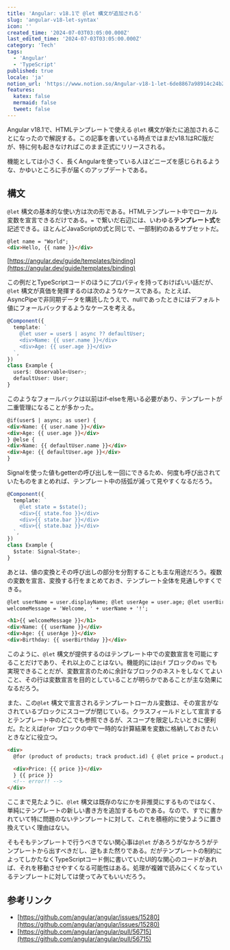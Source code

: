 ```yaml
---
title: 'Angular: v18.1で @let 構文が追加される'
slug: 'angular-v18-let-syntax'
icon: ''
created_time: '2024-07-03T03:05:00.000Z'
last_edited_time: '2024-07-03T03:05:00.000Z'
category: 'Tech'
tags:
  - 'Angular'
  - 'TypeScript'
published: true
locale: 'ja'
notion_url: 'https://www.notion.so/Angular-v18-1-let-6de8867a98914c24b26cb45aeb3f3e32'
features:
  katex: false
  mermaid: false
  tweet: false
---
```


Angular v18.1で、HTMLテンプレートで使える `@let` 構文が新たに追加されることになったので解説する。この記事を書いている時点ではまだv18.1はRC版だが、特に何も起きなければこのまま正式にリリースされる。

機能としては小さく、長くAngularを使っている人ほどニーズを感じられるような、かゆいところに手が届くのアップデートである。

## 構文

`@let` 構文の基本的な使い方は次の形である。HTMLテンプレート中でローカル変数を宣言できるだけである。`=` で繋いだ右辺には、いわゆる**テンプレート式**を記述できる。ほとんどJavaScriptの式と同じで、一部制約のあるサブセットだ。

```html
@let name = "World";
<div>Hello, {{ name }}</div>
```

[https://angular.dev/guide/templates/binding](https://angular.dev/guide/templates/binding)

この例だとTypeScriptコードのほうにプロパティを持っておけばいい話だが、`@let` 構文が真価を発揮するのは次のようなケースである。たとえば、AsyncPipeで非同期データを購読したうえで、nullであったときにはデフォルト値にフォールバックするようなケースを考える。

```ts
@Component({
  template: `
    @let user = user$ | async ?? defaultUser;
    <div>Name: {{ user.name }}</div>
    <div>Age: {{ user.age }}</div>
  `,
})
class Example {
  user$: Observable<User>;
  defaultUser: User;
}
```

このようなフォールバックは以前はif-elseを用いる必要があり、テンプレートが二重管理になることが多かった。

```html
@if(user$ | async; as user) {
<div>Name: {{ user.name }}</div>
<div>Age: {{ user.age }}</div>
} @else {
<div>Name: {{ defaultUser.name }}</div>
<div>Age: {{ defaultUser.age }}</div>
}
```

Signalを使った値もgetterの呼び出しを一回にできるため、何度も呼び出されていたものをまとめれば、テンプレート中の括弧が減って見やすくなるだろう。

```ts
@Component({
  template: `
    @let state = $state();
    <div>{{ state.foo }}</div>
    <div>{{ state.bar }}</div>
    <div>{{ state.baz }}</div>
  `,
})
class Example {
  $state: Signal<State>;
}
```

あとは、値の変換とその呼び出しの部分を分割することも主な用途だろう。複数の変数を宣言、変換する行をまとめておき、テンプレート全体を見通しやすくできる。

```html
@let userName = user.displayName; @let userAge = user.age; @let userBirthday = user.birthday | date:'yyyy/MM/dd'; @let
welcomeMessage = 'Welcome, ' + userName + '!';

<h1>{{ welcomeMessage }}</h1>
<div>Name: {{ userName }}</div>
<div>Age: {{ userAge }}</div>
<div>Birthday: {{ userBirthday }}</div>
```

このように、`@let` 構文が提供するのはテンプレート中での変数宣言を可能にすることだけであり、それ以上のことはない。機能的には`@if` ブロックの`as` でも実現できることだが、変数宣言のために余計なブロックのネストをしなくてよいこと、その行は変数宣言を目的としていることが明らかであることが主な効果になるだろう。

また、この`@let` 構文で宣言されるテンプレートローカル変数は、その宣言がなされているブロックにスコープが閉じている。クラスフィールドとして宣言するとテンプレート中のどこでも参照できるが、スコープを限定したいときに便利だ。たとえば`@for` ブロックの中で一時的な計算結果を変数に格納しておきたいときなどに役立つ。

```html
<div>
  @for (product of products; track product.id) { @let price = product.price | currency;

  <div>Price: {{ price }}</div>
  } {{ price }}
  <!-- error!! -->
</div>
```

ここまで見たように、`@let` 構文は既存のなにかを非推奨にするものではなく、単純にテンプレートの新しい書き方を追加するものである。なので、すでに書かれていて特に問題のないテンプレートに対して、これを積極的に使うように置き換えていく理由はない。

そもそもテンプレートで行うべきでない関心事は`@let` があろうがなかろうがテンプレートから出すべきだし、逆もまた然りである。だがテンプレートの制約によってしかたなくTypeScriptコード側に書いていたUI的な関心のコードがあれば、それを移動させやすくなる可能性はある。処理が複雑で読みにくくなっているテンプレートに対しては使ってみてもいいだろう。

## 参考リンク

- [https://github.com/angular/angular/issues/15280](https://github.com/angular/angular/issues/15280)
- [https://github.com/angular/angular/pull/56715](https://github.com/angular/angular/pull/56715)
